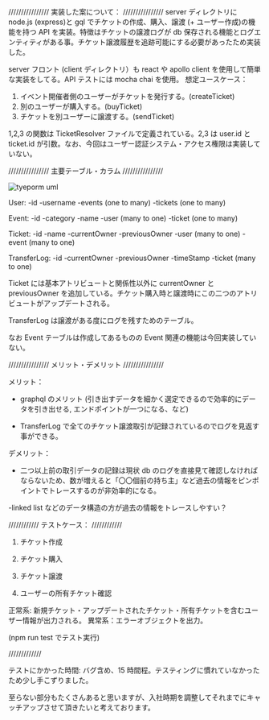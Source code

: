 ////////////////
実装した案について：
////////////////
server ディレクトリに node.js (express)と gql でチケットの作成、購入、譲渡 (+ ユーザー作成)の機能を持つ API を実装。特徴はチケットの譲渡ログが db 保存される機能とログエンティティがある事。チケット譲渡履歴を追跡可能にする必要があったため実装した。

server フロント (client ディレクトリ）も react や apollo client を使用して簡単な実装をしてる。API テストには mocha chai を使用。
想定ユースケース：

1. イベント開催者側のユーザーがチケットを発行する。(createTicket)
2. 別のユーザーが購入する。(buyTicket)
3. チケットを別ユーザーに譲渡する。(sendTicket)

1,2,3 の関数は TicketResolver ファイルで定義されている。2,3 は user.id と ticket.id が引数。なお、今回はユーザー認証システム・アクセス権限は実装していない。

////////////////
主要テーブル・カラム
////////////////

<img src="http://www.plantuml.com/plantuml/png/hLHDRzf04BtxLqnTgG89H3dq4ZbMQ4Cgr8z8hIlrqClY7PiLzgurkmwX8V-z-y67Gr32eUQ0TzwRD_DcLhxIXf5fwogAtd0iX4GmR5vX3oMhSG1yxlxxWD88iuOucQSUIKRpz8zC2YKDQF4NByVl8LULeikIs3hjRVEIaMEayK6zMUAwTz-7Xq9WnH_12YO-yUAQqVApgZZA7ugdoJjBJ9EHnrAuTmNt8iMnI51uE_7FiznzdWsqjJoLERrnFvjP8nTiI9Whubs9Q24uWZP8gCowGHq2DPg5ujj3BYYlC8gCQi0ec2jZL0rSM3KZb8mYlHIoOSHg8DLARcj89FZGYLUsJISFYgnm1z0BnjLAo18ALcdi80ic-Og4CIYtM0VCAwOrF4HWduyiNvQ-y2Vd2bOBOT0Z4oAr2a6Dh2H46JBi492EWCV8ElHt139YKXT8NrKv02Fo9HeDVM1wVt2L_Sf1SEXVmEnxrXkF-s33ssL0tXBPwtMxShCuJMa8xuHgzKiS8shyQLZTEFnwaaspsRUf8_ZBicrezgI99BdvagREqCwF9-siT9sSOyJTU0Tbqz_PVpGO-cyrqidkTmIyipLUP9Z3jbwPmzHf3O9ac49uFMURp62fQ7rg4CS3UiNPePzVbZBmnD2DVpkZ6STxMjHgnc6ZCMmsm-5c0zkpZgFOyKDSFUpYDkpDduZl4e-KdWc5_2YwGidTf_OV" alt="tyeporm uml"/>

User:
-id
-username
-events (one to many)
-tickets (one to many)

Event:
-id
-category
-name
-user (many to one)
-ticket (one to many)

Ticket:
-id
-name
-currentOwner
-previousOwner
-user (many to one)
-event (many to one)

TransferLog:
-id
-currentOwner
-previousOwner
-timeStamp
-ticket (many to one)

Ticket には基本アトリビュートと関係性以外に currentOwner と previousOwner を追加している。チケット購入時と譲渡時にこの二つのアトリビュートがアップデートされる。

TransferLog は譲渡がある度にログを残すためのテーブル。

なお Event テーブルは作成してあるものの Event 関連の機能は今回実装していない。

////////////////
メリット・デメリット
////////////////

メリット：

- graphql のメリット (引き出すデータを細かく選定できるので効率的にデータを引き出せる, エンドポイントが一つになる、など)

- TransferLog で全てのチケット譲渡取引が記録されているのでログを見返す事ができる。

デメリット：

- 二つ以上前の取引データの記録は現状 db のログを直接見て確認しなければならないため、数が増えると「〇〇個前の持ち主」など過去の情報をピンポイントでトレースするのが非効率的になる。

-linked list などのデータ構造の方が過去の情報をトレースしやすい？

////////////
テストケース：
////////////

1. チケット作成

2. チケット購入

3. チケット譲渡

4. ユーザーの所有チケット確認

正常系: 新規チケット・アップデートされたチケット・所有チケットを含むユーザー情報が出力される。
異常系：エラーオブジェクトを出力。

(npm run test でテスト実行)

/////////////

テストにかかった時間: バグ含め、15 時間程。テスティングに慣れていなかったため少し手こずりました。

至らない部分もたくさんあると思いますが、入社時期を調整してそれまでにキャッチアップさせて頂きたいと考えております。
